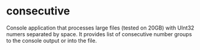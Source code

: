 # consecutive

Console application that processes large files (tested on 20GB) with  UInt32 numers separated by space. 
It provides list of consecutive number groups to the console output or into the file.

